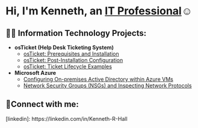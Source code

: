 <h1>Hi, I'm Kenneth, an <a href="https://linkedin.com/in/kenneth-r-hall">IT Professional</a>☺</h1>

<h2>👨‍💻 Information Technology Projects:</h2>

- <b>osTicket (Help Desk Ticketing System)</b>
  - [osTicket: Prerequisites and Installation](https://github.com/KHALL3891/osticket-prereq)
  - [osTicket: Post-Installation Configuration](https://github.com/KHALL3891/osticket-postinstall)
  - [osTicket: Ticket Lifecycle Examples](https://github.com/KHALL3891/ticketlifecycle)
- <b>Microsoft Azure</b>
  - [Configuring On-premises Active Directory within Azure VMs](https://github.com/KHALL3891/ActiveDirect)
  - [Network Security Groups (NSGs) and Inspecting Network Protocols](https://github.com/KHALL3891/AzureVms)

<h2>🤳Connect with me:</h2>
[linkedin]: https://linkedin.com/in/Kenneth-R-Hall
